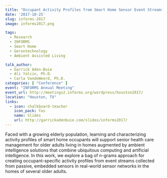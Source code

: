 ```yaml
---
title: "Occupant Activity Profiles from Smart Home Sensor Event Streams"
date: '2017-10-25'
slug: informs-2017
image: informs2017.png

tags:
  - Research
  - INFORMS
  - Smart Home
  - Gerontechnology
  - Ambient Assisted Living

talk_author:
  - Garrick Aden-Buie
  - Ali Yalcin, Ph.D.
  - Carla VandeWeerd, Ph.D.
categories: [ "Conference" ]
event: "INFORMS Annual Meeting"
event_url: http://meetings2.informs.org/wordpress/houston2017/
location: "Houston, TX"
links:
  - icon: chalkboard-teacher
    icon_pack: fas
    name: Slides
    url: http://garrickadenbuie.com/slides/informs2017/
---
```


Faced with a growing elderly population, learning and characterizing  activity
profiles of smart home occupants will support senior health care management
for older adults living in homes augmented by ambient intelligence solutions
that combine ubiquitous computing and artificial intelligence. In this work,
we explore a bag of n-grams approach for creating occupant-specific activity
profiles from event streams collected from passive, embedded sensors in
real-world sensor networks in the homes of several older adults.
